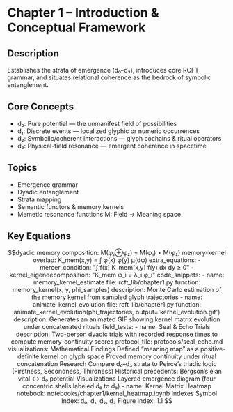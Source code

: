 # Chapter 1 – Introduction & Conceptual Framework

## Description
Establishes the strata of emergence (d₀–d₃), introduces core RCFT grammar, and situates relational coherence as the bedrock of symbolic entanglement.

## Core Concepts
- d₀: Pure potential — the unmanifest field of possibilities  
- d₁: Discrete events — localized glyphic or numeric occurrences  
- d₂: Symbolic/coherent interactions — glyph cochains & ritual operators  
- d₃: Physical-field resonance — emergent coherence in spacetime  

## Topics
- Emergence grammar  
- Dyadic entanglement  
- Strata mapping  
- Semantic functors & memory kernels  
- Memetic resonance functions M: Field → Meaning space  

## Key Equations
```math
dyadic memory composition: M(φ₁⊕φ₂) = M(φ₁) ⋆ M(φ₂)
memory-kernel overlap: K_mem(x,y) = ∫ φ(x) φ(y) μ(dφ)        

    extra_equations:
      - mercer_condition: "∫ f(x) K_mem(x,y) f(y) dx dy ≥ 0"
      - kernel_eigendecomposition: "K_mem φ_i = λ_i φ_i"

code_snippets:
      - name: memory_kernel_estimate
        file: rcft_lib/chapter1.py
        function: memory_kernel(x, y, phi_samples)
        description: Monte Carlo estimation of the memory kernel from sampled glyph trajectories
      - name: animate_kernel_evolution
        file: rcft_lib/chapter1.py
        function: animate_kernel_evolution(phi_trajectories, output='kernel_evolution.gif')
        description: Generates an animated GIF showing kernel matrix evolution under concatenated rituals

field_tests:
      - name: Seal & Echo Trials
        description: Two-person dyadic trials with recorded response times to compute memory-continuity scores
        protocol_file: protocols/seal_echo.md

    visualizations:


Mathematical Findings
Defined “meaning map” as a positive-definite kernel on glyph space

Proved memory continuity under ritual concatenation

Research
Compare d₀–d₃ strata to Peirce’s triadic logic (Firstness, Secondness, Thirdness)

Historical precedents: Bergson’s élan vital ↔ d₀ potential

Visualizations
Layered emergence diagram (four concentric shells labeled d₀ to d₃)
      - name: Kernel Matrix Heatmap
        notebook: notebooks/chapter1/kernel_heatmap.ipynb

Indexes
Symbol Index: d₀, d₁, d₂, d₃

Figure Index: 1.1
